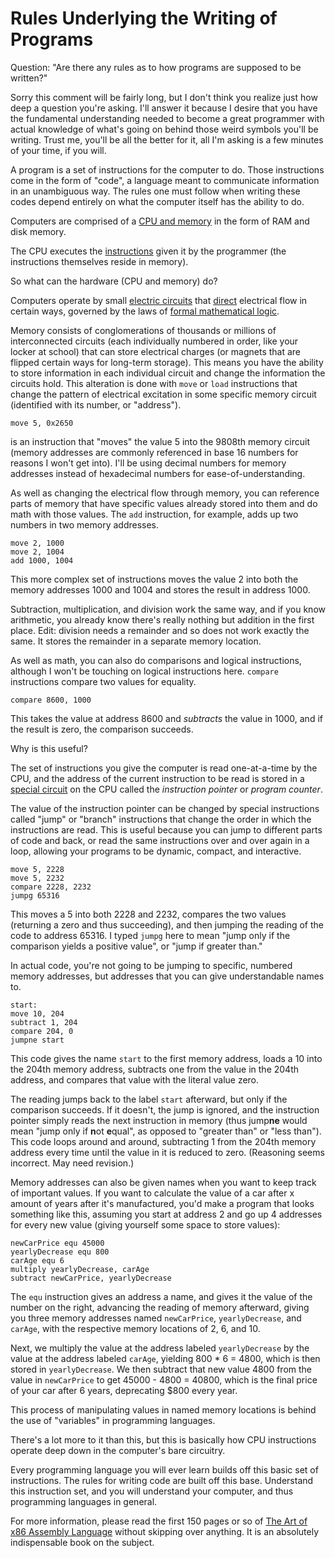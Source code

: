 # Rules Underlying the Writing of Programs

Question: "Are there any rules as to how programs are supposed to be written?"

Sorry this comment will be fairly long, but I don't think you realize just how deep a question you're asking. I'll answer it because I desire that you have the fundamental understanding needed to become a great programmer with actual knowledge of what's going on behind those weird symbols you'll be writing. Trust me, you'll be all the better for it, all I'm asking is a few minutes of your time, if you will. 

A program is a set of instructions for the computer to do. Those instructions come in the form of "code", a language meant to communicate information in an unambiguous way. The rules one must follow when writing these codes depend entirely on what the computer itself has the ability to do. 

Computers are comprised of a [CPU and memory](https://en.wikipedia.org/wiki/Von_Neumann_architecture) in the form of RAM and disk memory. 

The CPU executes the [instructions](https://en.wikipedia.org/wiki/Machine_code) given it by the programmer (the instructions themselves reside in memory). 

So what can the hardware (CPU and memory) do?

Computers operate by small [electric circuits](https://en.wikipedia.org/wiki/Electrical_network) that [direct](https://en.wikipedia.org/wiki/Logic_gate) electrical flow in certain ways, governed by the laws of [formal mathematical logic](https://en.wikipedia.org/wiki/Boolean_algebra). 

Memory consists of conglomerations of thousands or millions of interconnected circuits (each individually numbered in order, like your locker at school) that can store electrical charges (or magnets that are flipped certain ways for long-term storage). This means you have the ability to store information in each individual circuit and change the information the circuits hold. This alteration is done with `move` or `load` instructions that change the pattern of electrical excitation in some specific memory circuit (identified with its number, or "address").

```
move 5, 0x2650
```

is an instruction that "moves" the value 5 into the 9808th memory circuit (memory addresses are commonly referenced in base 16 numbers for reasons I won't get into). I'll be using decimal numbers for memory addresses instead of hexadecimal numbers for ease-of-understanding.

As well as changing the electrical flow through memory, you can reference parts of memory that have specific values already stored into them and do math with those values. The `add` instruction, for example, adds up two numbers in two memory addresses. 

```
move 2, 1000
move 2, 1004
add 1000, 1004
```

This more complex set of instructions moves the value 2 into both the memory addresses 1000 and 1004 and stores the result in address 1000. 

Subtraction, multiplication, and division work the same way, and if you know arithmetic, you already know there's really nothing but addition in the first place. Edit: division needs a remainder and so does not work exactly the same. It stores the remainder in a separate memory location.

As well as math, you can also do comparisons and logical instructions, although I won't be touching on logical instructions here. `compare` instructions compare two values for equality. 

```
compare 8600, 1000
```

This takes the value at address 8600 and *subtracts* the value in 1000, and if the result is zero, the comparison succeeds. 

Why is this useful?

The set of instructions you give the computer is read one-at-a-time by the CPU, and the address of the current instruction to be read is stored in a [special circuit](https://en.wikipedia.org/wiki/Processor_register) on the CPU called the *instruction pointer* or *program counter*.

The value of the instruction pointer can be changed by special instructions called "jump" or "branch" instructions that change the order in which the instructions are read. This is useful because you can jump to different parts of code and back, or read the same instructions over and over again in a loop, allowing your programs to be dynamic, compact, and interactive. 

```
move 5, 2228
move 5, 2232
compare 2228, 2232
jumpg 65316
```

This moves a 5 into both 2228 and 2232, compares the two values (returning a zero and thus succeeding), and then jumping the reading of the code to address 65316. I typed `jumpg` here to mean "jump only if the comparison yields a positive value", or "jump if greater than."

In actual code, you're not going to be jumping to specific, numbered memory addresses, but addresses that you can give understandable names to. 

```
start:
move 10, 204
subtract 1, 204
compare 204, 0
jumpne start
```

This code gives the name `start` to the first memory address, loads a 10 into the 204th memory address, subtracts one from the value in the 204th address, and compares that value with the literal value zero. 

The reading jumps back to the label `start` afterward, but only if the comparison succeeds. If it doesn't, the jump is ignored, and the instruction pointer simply reads the next instruction in memory (thus jump**ne** would mean "jump only if **n**ot **e**qual", as opposed to "greater than" or "less than"). This code loops around and around, subtracting 1 from the 204th memory address every time until the value in it is reduced to zero. (Reasoning seems incorrect. May need revision.)

Memory addresses can also be given names when you want to keep track of important values. If you want to calculate the value of a car after x amount of years after it's manufactured, you'd make a program that looks something like this, assuming you start at address 2 and go up 4 addresses for every new value (giving yourself some space to store values):

```
newCarPrice equ 45000
yearlyDecrease equ 800
carAge equ 6
multiply yearlyDecrease, carAge
subtract newCarPrice, yearlyDecrease
```

The `equ` instruction gives an address a name, and gives it the value of the number on the right, advancing the reading of memory afterward, giving you three memory addresses named `newCarPrice`, `yearlyDecrease`, and `carAge`, with the respective memory locations of 2, 6, and 10. 

Next, we multiply the value at the address labeled `yearlyDecrease` by the value at the address labeled `carAge`, yielding 800 * 6 = 4800, which is then stored in `yearlyDecrease`. We then subtract that new value 4800 from the value in `newCarPrice` to get 45000 - 4800 = 40800, which is the final price of your car after 6 years, deprecating $800 every year. 

This process of manipulating values in named memory locations is behind the use of "variables" in programming languages. 

There's a lot more to it than this, but this is basically how CPU instructions operate deep down in the computer's bare circuitry. 

Every programming language you will ever learn builds off this basic set of instructions. The rules for writing code are built off this base. Understand this instruction set, and you will understand your computer, and thus programming languages in general. 

For more information, please read the first 150 pages or so of [The Art of x86 Assembly Language](http://www.ic.unicamp.br/~pannain/mc404/aulas/pdfs/Art%20Of%20Intel%20x86%20Assembly.pdf) without skipping over anything. It is an absolutely indispensable book on the subject.
